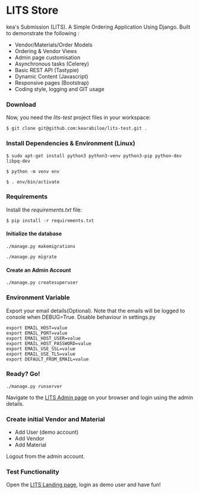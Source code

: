 # LITS Store

kea's Submission (LITS). A Simple Ordering Application Using Django.
Built to demonstrate the following :
- Vendor/Materials/Order Models
- Ordering & Vendor Views
- Admin page customisation
- Asynchronous tasks (Celerey)
- Basic REST API (Tastypie)
- Dynamic Content (Javascript)
- Responsive pages (Bootstrap)
- Coding style, logging and GIT usage

### Download
Now, you need the *lits-test* project files in your workspace:

`$ git clone git@github.com:kearabiloe/lits-test.git .`

### Install Dependencies & Environment (Linux)
`$ sudo apt-get install python3 python3-venv python3-pip python-dev libpq-dev`

`$ python -m venv env`

`$ . env/bin/activate`



### Requirements
Install the *requirements.txt* file:

`$ pip install -r requirements.txt`


#### Initialize the database

`./manage.py makemigrations `

`./manage.py migrate  `

#### Create an Admin Account

`./manage.py createsuperuser `


### Environment Variable
Export your email details(Optional). 
Note that the emails will be logged to console when DEBUG=True. Disable behaviour in settings.py

```
export EMAIL_HOST=value
export EMAIL_PORT=value
export EMAIL_HOST_USER=value
export EMAIL_HOST_PASSWORD=value
export EMAIL_USE_SSL=value
export EMAIL_USE_TLS=value
export DEFAULT_FROM_EMAIL=value

```

### Ready? Go!

`./manage.py runserver`

Navigate to the [LITS Admin page](http://127.0.0.1:8000/admin/) on your browser and login using the admin details.

### Create initial Vendor and Material
- Add User (demo account)
- Add Vendor
- Add Material

Logout from the admin account.

### Test Functionality
Open the [LITS Landing page](http://127.0.0.1:8000/), login as demo user and have fun!


